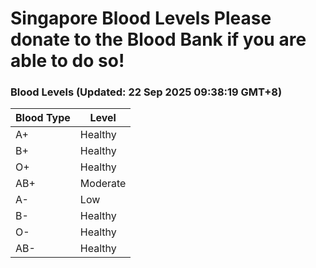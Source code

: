 Singapore Blood Levels
 Please donate to the Blood Bank if you are able to do so!
================================================================================================================================

### Blood Levels (Updated: 22 Sep 2025 09:38:19 GMT+8)
| Blood Type | Level     |
|------------|-----------|
| A+     | Healthy |
| B+     | Healthy |
| O+     | Healthy |
| AB+     | Moderate |
| A-     | Low |
| B-     | Healthy |
| O-     | Healthy |
| AB-     | Healthy |
